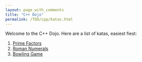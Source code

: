 ```yaml
---
layout: page_with_comments
title: "C++ Dojo"
permalink: /TDD/cpp/katas.html
---
```


Welcome to the C++ Dojo. Here are a list of katas, easiest fiest:

1. [Prime Factors](PrimeFactors/Step1.html)
2. [Roman Numerals](RomanNumerals/Step1.html)
3. [Bowling Game](BowlingGame/BowlingGame.html)
